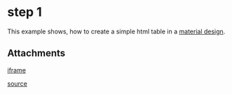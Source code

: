 # step 1
This example shows, how to create a simple
html table in a [material design](https://material.io/components/data-tables).

## Attachments

[iframe](/c02s04s01)

[source](component.go)